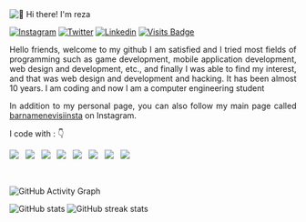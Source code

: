 <img src="https://raw.githubusercontent.com/rzashakeri/rzashakeri/main/intro.gif" alt="👋 Hi there! I'm reza" title="👋 Hi there! I'm reza"/>

<div align="left">

[![Instagram](https://img.shields.io/badge/rzashakeri-%23E4405F.svg?style=for-the-badge&logo=Instagram&logoColor=white)](https://www.instagram.com/rzashakeri/)
[![Twitter](https://img.shields.io/badge/rzashakeri-%231DA1F2.svg?style=for-the-badge&logo=Twitter&logoColor=white)](https://www.twitter.com/rzashakeri/)
[![Linkedin](https://img.shields.io/badge/rzashakeri-%231DA1F2.svg?style=for-the-badge&logo=Linkedin&logoColor=white)](https://www.linkedin.com/in/rzashakeri//)
[![Visits Badge](https://badges.pufler.dev/visits/rzashakeri/rzashakeri?style=for-the-badge&logo=appveyor)](https://www.instagram.com/rzashakeri/)
 
</div>  
<div style="text-align: justify;"> 
Hello friends, welcome to my github
I am satisfied and I tried most fields of programming such as game development, mobile application development, web design and development, etc., and finally I was able to find my interest, and that was web design and development and hacking. It has been almost 10 years. I am coding and now I am a computer engineering student
&nbsp;

In addition to my personal page, you can also follow my main page called <a href="https://www.instagram.com/barnamenevisiinsta/">barnamenevisiinsta</a> on Instagram.
</div>


<p align="left">
I code with :  👇

<img src="https://img.shields.io/badge/Python-3776AB?style=for-the-badge&logo=python&logoColor=white"/> &nbsp;   <img src="https://img.shields.io/badge/JavaScript-F7DF1E?style=for-the-badge&logo=javascript&logoColor=white"/> &nbsp;  <img src="https://img.shields.io/badge/C%2B%2B-00599C?style=for-the-badge&logo=c%2B%2B&logoColor=white"/> &nbsp; <img src="https://img.shields.io/badge/C%23-239120?style=for-the-badge&logo=c-sharp&logoColor=white"/>  &nbsp; <img src="https://img.shields.io/badge/Django-092E20?style=for-the-badge&logo=django&logoColor=white"/>  &nbsp;  <img src="https://img.shields.io/badge/.NET-5C2D91?style=for-the-badge&logo=.net&logoColor=white"/> &nbsp;  <img src="https://img.shields.io/badge/HTML-239120?style=for-the-badge&logo=html5&logoColor=white"/> &nbsp;    <img src="https://img.shields.io/badge/CSS-239120?&style=for-the-badge&logo=css3&logoColor=white"/>
</p>

&nbsp;
&nbsp;

![GitHub Activity Graph](https://activity-graph.herokuapp.com/graph?username=rzashakeri)  


 
![GitHub stats](https://github-readme-stats.vercel.app/api?username=rzashakeri&show_icons=true) ![GitHub streak stats](https://github-readme-streak-stats.herokuapp.com/?user=rzashakeri)  

